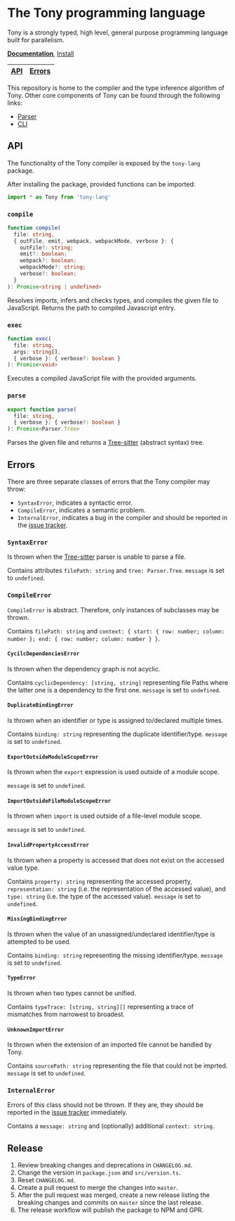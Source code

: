 # The Tony programming language

Tony is a strongly typed, high level, general purpose programming language built for parallelism.

[**Documentation**](https://tony-lang.github.io/), [Install](https://tony-lang.github.io/docs/cli/install)

| [API](#api) | [Errors](#errors) |
| ----------- | ----------------- |

This repository is home to the compiler and the type inference algorithm of Tony. Other core components of Tony can be found through the following links:

* [Parser](https://github.com/tony-lang/tree-sitter-tony)
* [CLI](https://github.com/tony-lang/cli)

## API

The functionality of the Tony compiler is exposed by the `tony-lang` package.

After installing the package, provided functions can be imported:

```js
import * as Tony from 'tony-lang'
```

### `compile`

```ts
function compile(
  file: string,
  { outFile, emit, webpack, webpackMode, verbose }: {
    outFile?: string;
    emit?: boolean;
    webpack?: boolean;
    webpackMode?: string;
    verbose?: boolean;
  }
): Promise<string | undefined>
```

Resolves imports, infers and checks types, and compiles the given file to JavaScript. Returns the path to compiled Javascript entry.

### `exec`

```ts
function exec(
  file: string,
  args: string[],
  { verbose }: { verbose?: boolean }
): Promise<void>
```

Executes a compiled JavaScript file with the provided arguments.

### `parse`

```ts
export function parse(
  file: string,
  { verbose }: { verbose?: boolean }
): Promise<Parser.Tree>
```

Parses the given file and returns a [Tree-sitter](https://tree-sitter.github.io/tree-sitter/) (abstract syntax) tree.

## Errors

There are three separate classes of errors that the Tony compiler may throw:

* `SyntaxError`, indicates a syntactic error.
* `CompileError`, indicates a semantic problem.
* `InternalError`, indicates a bug in the compiler and should be reported in the [issue tracker](https://github.com/tony-lang/tony/issues).

### `SyntaxError`

Is thrown when the [Tree-sitter](https://tree-sitter.github.io/tree-sitter/) parser is unable to parse a file.

Contains attributes `filePath: string` and `tree: Parser.Tree`. `message` is set to `undefined`.

### `CompileError`

`CompileError` is abstract. Therefore, only instances of subclasses may be thrown.

Contains `filePath: string` and `context: { start: { row: number; column: number }; end: { row: number; column: number } }`.

#### `CycilcDependenciesError`

Is thrown when the dependency graph is not acyclic.

Contains `cyclicDependency: [string, string]` representing file Paths where the latter one is a dependency to the first one. `message` is set to `undefined`.

#### `DuplicateBindingError`

Is thrown when an identifier or type is assigned to/declared multiple times.

Contains `binding: string` representing the duplicate identifier/type. `message` is set to `undefined`.

#### `ExportOutsideModuleScopeError`

Is thrown when the `export` expression is used outside of a module scope.

`message` is set to `undefined`.

#### `ImportOutsideFileModuleScopeError`

Is thrown when `import` is used outside of a file-level module scope.

`message` is set to `undefined`.

#### `InvalidPropertyAccessError`

Is thrown when a property is accessed that does not exist on the accessed value type.

Contains `property: string` representing the accessed property, `representation: string` (i.e. the representation of the accessed value), and `type: string` (i.e. the type of the accessed value). `message` is set to `undefined`.

#### `MissingBindingError`

Is thrown when the value of an unassigned/undeclared identifier/type is attempted to be used.

Contains `binding: string` representing the missing identifier/type. `message` is set to `undefined`.

#### `TypeError`

Is thrown when two types cannot be unified.

Contains `typeTrace: [string, string][]` representing a trace of mismatches from narrowest to broadest.

#### `UnknownImportError`

Is thrown when the extension of an imported file cannot be handled by Tony.

Contains `sourcePath: string` representing the file that could not be imprted. `message` is set to `undefined`.

### `InternalError`

Errors of this class should not be thrown. If they are, they should be reported in the [issue tracker](https://github.com/tony-lang/tony/issues) immediately.

Contains a `message: string` and (optionally) additional `context: string`.

## Release

1. Review breaking changes and deprecations in `CHANGELOG.md`.
1. Change the version in `package.json` and `src/version.ts`.
1. Reset `CHANGELOG.md`.
1. Create a pull request to merge the changes into `master`.
1. After the pull request was merged, create a new release listing the breaking changes and commits on `master` since the last release.
1. The release workflow will publish the package to NPM and GPR.
